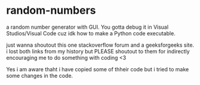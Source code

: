 # random-numbers
a random number generator with GUI. You gotta debug it in Visual Studios/Visual Code cuz idk how to make a Python code executable.

just wanna shoutout this one stackoverflow forum and a geeksforgeeks site. i lost both links from my history but PLEASE shoutout to them for indirectly encouraging me to do something with coding <3

Yes i am aware thaht i have copied some of thheir code but i tried to make some changes in the code.

